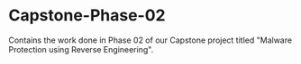 # Capstone-Phase-02
Contains the work done in Phase 02 of our Capstone project titled "Malware Protection using Reverse Engineering". 
